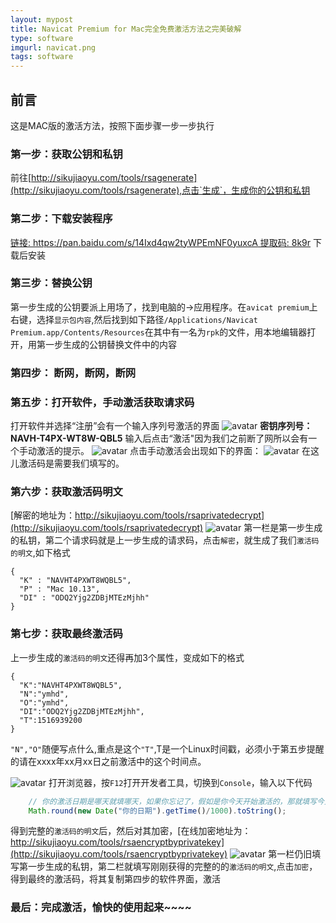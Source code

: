 ```yaml
---
layout: mypost
title: Navicat Premium for Mac完全免费激活方法之完美破解
type: software
imgurl: navicat.png
tags: software
---
```


## 前言
这是MAC版的激活方法，按照下面步骤一步一步执行
### 第一步：获取公钥和私钥
前往[http://sikujiaoyu.com/tools/rsagenerate](http://sikujiaoyu.com/tools/rsagenerate),点击`生成`，生成你的公钥和私钥
### 第二步：下载安装程序
[链接: https://pan.baidu.com/s/14Ixd4qw2tyWPEmNF0yuxcA 提取码: 8k9r](https://pan.baidu.com/s/14Ixd4qw2tyWPEmNF0yuxcA)
下载后安装
### 第三步：替换公钥
第一步生成的公钥要派上用场了，找到电脑的->应用程序。在`avicat premium`上右键，选择`显示包内容`,然后找到如下路径`/Applications/Navicat Premium.app/Contents/Resources`在其中有一名为`rpk`的文件，用本地编辑器打开，用第一步生成的公钥替换文件中的内容
### 第四步： 断网，断网，断网
### 第五步：打开软件，手动激活获取请求码
打开软件并选择“注册”会有一个输入序列号激活的界面
![avatar](navicat-1.png)
**密钥序列号：NAVH-T4PX-WT8W-QBL5**
输入后点击“激活"因为我们之前断了网所以会有一个手动激活的提示。
![avatar](navicat-2.png)
点击手动激活会出现如下的界面：
![avatar](navicat-3.png)
在这儿激活码是需要我们填写的。
### 第六步：获取激活码明文
[解密的地址为：http://sikujiaoyu.com/tools/rsaprivatedecrypt](http://sikujiaoyu.com/tools/rsaprivatedecrypt)
![avatar](navicat-5.png)
第一栏是第一步生成的私钥，第二个请求码就是上一步生成的请求码，点击`解密`，就生成了我们`激活码的明文`,如下格式
```
{
  "K" : "NAVHT4PXWT8WQBL5",
  "P" : "Mac 10.13",
  "DI" : "ODQ2Yjg2ZDBjMTEzMjhh"
}
```
### 第七步：获取最终激活码
上一步生成的`激活码的明文`还得再加3个属性，变成如下的格式
```
{
  "K":"NAVHT4PXWT8WQBL5",
  "N":"ymhd", 
  "O":"ymhd", 
  "DI":"ODQ2Yjg2ZDBjMTEzMjhh", 
  "T":1516939200
}
```
`"N","O"`随便写点什么,重点是这个`"T"`,T是一个Linux时间戳，必须小于第五步提醒的请在xxxx年xx月xx日之前激活中的这个时间点。               
 
![avatar](navicat-4.jpg)
打开浏览器，按`F12`打开开发者工具，切换到`Console`，输入以下代码

```Javascript
    // 你的激活日期是哪天就填哪天，如果你忘记了，假如是你今天开始激活的，那就填写今天的日期
    Math.round(new Date("你的日期").getTime()/1000).toString();
```
得到完整的`激活码的明文`后，然后对其加密，[在线加密地址为：http://sikujiaoyu.com/tools/rsaencryptbyprivatekey](http://sikujiaoyu.com/tools/rsaencryptbyprivatekey)
![avatar](navicat-6.png)
第一栏仍旧填写第一步生成的私钥，第二栏就填写刚刚获得的完整的的`激活码的明文`,点击`加密`，得到最终的激活码，将其复制第四步的软件界面，激活

### 最后：完成激活，愉快的使用起来~~~~

